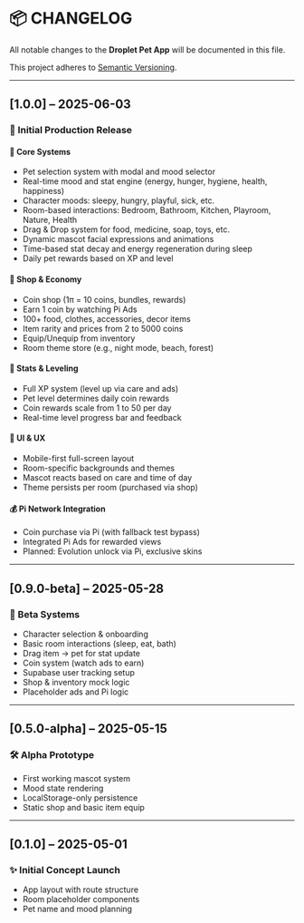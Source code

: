 # 📦 CHANGELOG

All notable changes to the **Droplet Pet App** will be documented in this file.

This project adheres to [Semantic Versioning](https://semver.org/spec/v2.0.0.html).

---

## [1.0.0] – 2025-06-03
### 🎉 Initial Production Release

#### 🚀 Core Systems
- Pet selection system with modal and mood selector
- Real-time mood and stat engine (energy, hunger, hygiene, health, happiness)
- Character moods: sleepy, hungry, playful, sick, etc.
- Room-based interactions: Bedroom, Bathroom, Kitchen, Playroom, Nature, Health
- Drag & Drop system for food, medicine, soap, toys, etc.
- Dynamic mascot facial expressions and animations
- Time-based stat decay and energy regeneration during sleep
- Daily pet rewards based on XP and level

#### 🛒 Shop & Economy
- Coin shop (1π = 10 coins, bundles, rewards)
- Earn 1 coin by watching Pi Ads
- 100+ food, clothes, accessories, decor items
- Item rarity and prices from 2 to 5000 coins
- Equip/Unequip from inventory
- Room theme store (e.g., night mode, beach, forest)

#### 🧠 Stats & Leveling
- Full XP system (level up via care and ads)
- Pet level determines daily coin rewards
- Coin rewards scale from 1 to 50 per day
- Real-time level progress bar and feedback

#### 📱 UI & UX
- Mobile-first full-screen layout
- Room-specific backgrounds and themes
- Mascot reacts based on care and time of day
- Theme persists per room (purchased via shop)

#### 💰 Pi Network Integration
- Coin purchase via Pi (with fallback test bypass)
- Integrated Pi Ads for rewarded views
- Planned: Evolution unlock via Pi, exclusive skins

---

## [0.9.0-beta] – 2025-05-28
### 🧪 Beta Systems
- Character selection & onboarding
- Basic room interactions (sleep, eat, bath)
- Drag item → pet for stat update
- Coin system (watch ads to earn)
- Supabase user tracking setup
- Shop & inventory mock logic
- Placeholder ads and Pi logic

---

## [0.5.0-alpha] – 2025-05-15
### 🛠️ Alpha Prototype
- First working mascot system
- Mood state rendering
- LocalStorage-only persistence
- Static shop and basic item equip

---

## [0.1.0] – 2025-05-01
### ✨ Initial Concept Launch
- App layout with route structure
- Room placeholder components
- Pet name and mood planning
